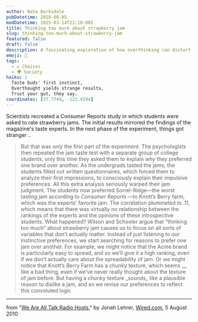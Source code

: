 ```yaml
---
author: Nate Barksdale
pubDatetime: 2010-08-05
modDatetime: 2025-03-14T21:18:08Z
title: Thinking too much about strawberry jam
slug: thinking-too-much-about-strawberry-jam
featured: false
draft: false
description: A fascinating exploration of how overthinking can distort our preferences, as seen in a jam taste test.
emoji: 🍓
tags:
  - ⚖️ Choices
  - 🌍 Society
haiku: |
  Taste buds' first instinct,  
  Overthought yields strange results,  
  Trust your gut, they say.
coordinates: [37.7749, -122.4194]
---
```


Scientists recreated a Consumer Reports study in which students were asked to rate strawberry jams. The initial results mirrored the findings of the magazine's taste experts. In the next phase of the experiment, things got stranger ..

> But that was only the first part of the experiment. The psychologists then repeated the jam taste test with a separate group of college students, only this time they asked them to explain _why_ they preferred one brand over another. As the undergrads tasted the jams, the students filled out written questionnaires, which forced them to analyze their first impressions, to consciously explain their impulsive preferences. All this extra analysis seriously warped their jam judgment. The students now preferred Sorrel-Ridge—the worst tasting jam according to _Consumer Reports_ —to Knott’s Berry farm, which was the experts’ favorite jam. The correlation plummeted to .11, which means that there was virtually no relationship between the rankings of the experts and the opinions of these introspective students. What happened? Wilson and Schooler argue that “thinking too much” about strawberry jam causes us to focus on all sorts of variables that don’t actually matter. Instead of just listening to our instinctive preferences, we start searching for reasons to prefer one jam over another. For example, we might notice that the Acme brand is particularly easy to spread, and so we’ll give it a high ranking, even if we don’t actually care about the spreadability of jam. Or we might notice that Knott’s Berry Farm has a chunky texture, which seems \__ like a bad thing, even if we’ve never really thought about the texture of jam before. But having a chunky texture \_sounds_ like a plausible reason to dislike a jam, and so we revise our preferences to reflect this convoluted logic

---

from "[We Are All Talk Radio Hosts](http://web.archive.org/web/20140222204611/http://www.wired.com:80/wiredscience/2010/08/we-are-all-talk-radio-hosts/)," by Jonah Lehrer, [Wired.com](http://web.archive.org/web/20140222204611/http://www.wired.com:80/wiredscience/2010/08/we-are-all-talk-radio-hosts/), 5 August 2010
